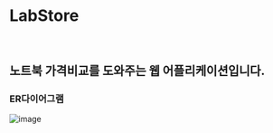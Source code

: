 # LabStore <br><br>

## 노트북 가격비교를 도와주는 웹 어플리케이션입니다.

### ER다이어그램
![image](https://github.com/ParkJuhan94/LabStore/assets/81701212/429235a7-3a3e-46b4-aeea-816f24f7e0d0)

